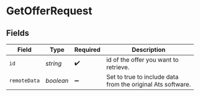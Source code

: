 # GetOfferRequest


## Fields

| Field                                                       | Type                                                        | Required                                                    | Description                                                 |
| ----------------------------------------------------------- | ----------------------------------------------------------- | ----------------------------------------------------------- | ----------------------------------------------------------- |
| `id`                                                        | *string*                                                    | :heavy_check_mark:                                          | id of the offer you want to retrieve.                       |
| `remoteData`                                                | *boolean*                                                   | :heavy_minus_sign:                                          | Set to true to include data from the original Ats software. |